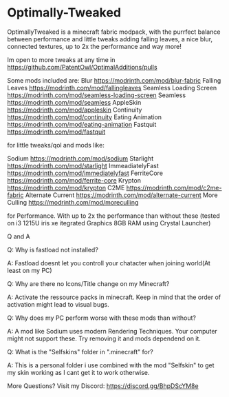 # Optimally-Tweaked
OptimallyTweaked is a minecraft fabric modpack, with the purrfect balance between performance and little tweaks adding falling leaves, a nice blur, connected textures, up to 2x the performance and way more!

Im open to more tweaks at any time in https://github.com/PatentOwl/OptimalAdditions/pulls

Some mods included are: Blur https://modrinth.com/mod/blur-fabric Falling Leaves https://modrinth.com/mod/fallingleaves Seamless Loading Screen https://modrinth.com/mod/seamless-loading-screen Seamless https://modrinth.com/mod/seamless AppleSkin https://modrinth.com/mod/appleskin Continuity https://modrinth.com/mod/continuity Eating Animation https://modrinth.com/mod/eating-animation Fastquit https://modrinth.com/mod/fastquit

for little tweaks/qol and mods like:

Sodium https://modrinth.com/mod/sodium Starlight https://modrinth.com/mod/starlight ImmeadiatelyFast https://modrinth.com/mod/immediatelyfast FerriteCore https://modrinth.com/mod/ferrite-core Krypton https://modrinth.com/mod/krypton C2ME https://modrinth.com/mod/c2me-fabric Alternate Current https://modrinth.com/mod/alternate-current More Culling https://modrinth.com/mod/moreculling

for Performance. With up to 2x the performance than without these (tested on i3 1215U iris xe itegrated Graphics 8GB RAM using Crystal Launcher)

Q and A

Q: Why is fastload not installed?

A: Fastload doesnt let you controll your chatacter when joining world(At least on my PC)

Q: Why are there no Icons/Title change on my Minecraft?

A: Activate the ressource packs in minecraft. Keep in mind that the order of activation might lead to visual bugs.

Q: Why does my PC perform worse with these mods than without?

A: A mod like Sodium uses modern Rendering Techniques. Your computer might not support these. Try removing it and mods dependend on it.

Q: What is the "Selfskins" folder in ".minecraft" for?

A: This is a personal folder i use combined with the mod "Selfskin" to get my skin working as I cant get it to work otherwise.

More Questions?
Visit my Discord: https://discord.gg/BhpDScYM8e
